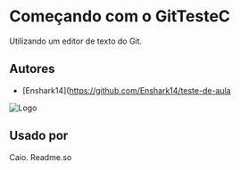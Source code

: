 # Começando com o GitTesteC

Utilizando um editor de texto do Git.

## Autores

- [Enshark14](https://github.com/Enshark14/teste-de-aula

![Logo](https://th.bing.com/th/id/OIP.TRTga9xWDPj9jqeGI16mhwHaEI?rs=1&pid=ImgDetMain)

## Usado por

Caio. Readme.so
